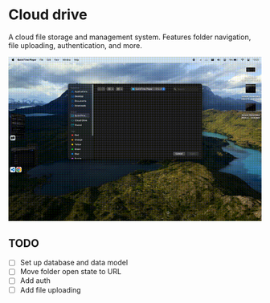 # Cloud drive

A cloud file storage and management system. 
Features folder navigation, file uploading, authentication, and more.

![Demo](./assets/demo.gif)

## TODO

 - [ ] Set up database and data model
 - [ ] Move folder open state to URL
 - [ ] Add auth
 - [ ] Add file uploading
